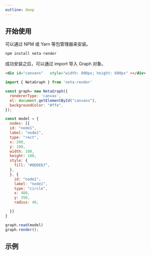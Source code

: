 ```yaml
---
outline: deep
---
```


## 开始使用
可以通过 NPM 或 Yarn 等包管理器来安装。

```javascript
npm install neta-render
```
成功安装之后，可以通过 import 导入 Graph 对象。

```html
<div id="canvans"   style="width: 800px; height: 600px" ></div>
```

```javascript
import { NetaGraph } from 'neta-render'

const graph= new NetaGraph({
  rendererType: 'canvas',
  el: document.getElementById("canvans"),
  backgroundColor: "#ffe",
}); 

const model = {
  nodes: [{
  id: "node1",
  label: "node1",
  type: "rect",
  x: 200,
  y: 100,
  width: 100,
  height: 100,
  style: {
    fill: "#0DDE67",
  },
  }, {
    id: "node1",
    label: "node1",
    type: "circle",
    x: 400,
    y: 350,
    radius: 40,

  }]
}

graph.read(model)
graph.render();
```


## 示例
<div id="canvans"   style="width: 688px; height: 600px" ></div>

<script setup>
import { NetaGraph } from '../src/core'
import { onMounted } from 'vue'
onMounted(() => {

  const graph= new NetaGraph({
    rendererType: 'canvas',
    el: document.getElementById("canvans"),
    backgroundColor: "#ffe",
  }); 

  const model1 = {
    nodes: [{
    id: "node1",
    label: "node1",
    type: "rect",
    x: 200,
    y: 100,
    width: 100,
    height: 100,
    style: {
      fill: "#0DDE67",
    },
    }, {
      id: "node1",
      label: "node1",
      type: "circle",
      x: 400,
      y: 350,
      radius: 40,

    }]
  }

  graph.read(model1)
  graph.render();
})
</script>
